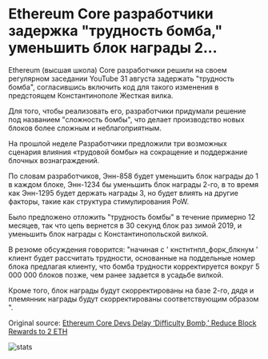 # Ethereum Core разработчики задержка "трудность бомба," уменьшить блок награды 2...

Ethereum (высшая школа) Core разработчики решили на своем регулярном заседании YouTube 31 августа задержать "трудность бомба", согласившись включить код для такого изменения в предстоящем Константинополе Жесткая вилка.

Для того, чтобы реализовать его, разработчики придумали решение под названием "сложность бомбы", что делает производство новых блоков более сложным и неблагоприятным.

На прошлой неделе Разработчики предложили три возможных сценария влияния «трудовой бомбы» на сокращение и поддержание блочных вознаграждений.

По словам разработчиков, Энн-858 будет уменьшить блок награды до 1 в каждом блоке, Энн-1234 бы уменьшить блок награды 2-го, в то время как Энн-1295 будет держать награды 3, но будет влиять на другие факторы, такие как структура стимулирования PoW.

Было предложено отложить "трудность бомбы" в течение примерно 12 месяцев, так что цепь вернется в 30 секунд блок раз зимой 2019, и уменьшить блок награды с Константинопольской вилкой.

В резюме обсуждения говорится: "начиная с ' кнстнтнпл\_форк\_блкнум ' клиент будет рассчитать трудности, основанные на поддельные номер блока предлагая клиенту, что бомба трудности корректируется вокруг 5 000 000 блоков позже, чем ранее задается в усадьбе вилкой.

Кроме того, блок награды будут скорректированы на базе 2-го, дядя и племянник награды будут скорректированы соответствующим образом ".

Original source: [Ethereum Core Devs Delay ‘Difficulty Bomb,’ Reduce Block Rewards to 2 ETH](https://cointelegraph.com/news/ethereum-core-devs-delay-difficulty-bomb-reduce-block-rewards-to-2-eth)

![stats](https://c.statcounter.com/11760860/0/a89fa40b/1/ "stats")